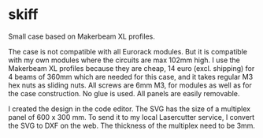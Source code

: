 # skiff
Small case based on Makerbeam XL profiles.

The case is not compatible with all Eurorack modules. But it is compatible with my own modules where the circuits are max 102mm high.
I use the Makerbeam XL profiles because they are cheap, 14 euro (excl. shipping) for 4 beams of 360mm which are needed for this case, and it takes regular M3 hex nuts as sliding nuts. 
All screws are 6mm M3, for modules as well as for the case construction. No glue is used. All panels are easily removable.

I created the design in the code editor. The SVG has the size of a multiplex panel of 600 x 300 mm.
To send it to my local Lasercutter service, I convert the SVG to DXF on the web. The thickness of the multiplex need to be 3mm.
